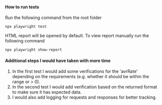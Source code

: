 #### How to run tests
Run the following command from the root folder

```
npx playwright test
``` 

HTML report will be opened by default. To view report manually run the following command 
```
npx playwright show-report
```

#### Additional steps I would have taken with more time
1. In the first test I would add some verifications for the 'avrRate' depending on the requirements (e.g. whether it should be within the range or > 0).
2. In the second test I would add verification based on the returned format to make sure it has expected data.
3. I would also add logging for requests and responses for better tracking. 
